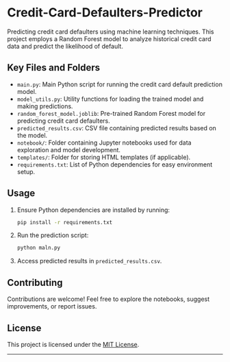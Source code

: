 # Credit-Card-Defaulters-Predictor

Predicting credit card defaulters using machine learning techniques. This project employs a Random Forest model to analyze historical credit card data and predict the likelihood of default.

## Key Files and Folders

- `main.py`: Main Python script for running the credit card default prediction model.
- `model_utils.py`: Utility functions for loading the trained model and making predictions.
- `random_forest_model.joblib`: Pre-trained Random Forest model for predicting credit card defaulters.
- `predicted_results.csv`: CSV file containing predicted results based on the model.
- `notebook/`: Folder containing Jupyter notebooks used for data exploration and model development.
- `templates/`: Folder for storing HTML templates (if applicable).
- `requirements.txt`: List of Python dependencies for easy environment setup.

## Usage

1. Ensure Python dependencies are installed by running:
    ```bash
    pip install -r requirements.txt
    ```

2. Run the prediction script:
    ```bash
    python maln.py
    ```

3. Access predicted results in `predicted_results.csv`.

## Contributing

Contributions are welcome! Feel free to explore the notebooks, suggest improvements, or report issues.

## License

This project is licensed under the [MIT License](LICENSE).

---
